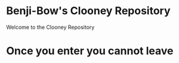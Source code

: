 # Benji-Bow's Clooney Repository
Welcome to the Clooney Repository
# Once you enter you cannot leave
